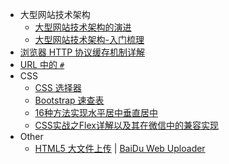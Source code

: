 
- 大型网站技术架构
    - [大型网站技术架构的演进](./website-evolution.md)
    - [大型网站技术架构-入门梳理](./website-evolution-summary.md)
- [浏览器 HTTP 协议缓存机制详解](./browse-http-cache.md)
- [URL 中的 `#`](./url_hash.md)
- CSS
    - [CSS 选择器](./css-selector.md)
    - [Bootstrap 速查表](http://www.ctolib.com/cheatsheets-Bootstrap-ch.html)
    - [16种方法实现水平居中垂直居中](http://louiszhai.github.io/2016/03/12/css-center/)
    - [CSS实战之Flex详解以及其在微信中的兼容实现](https://segmentfault.com/a/1190000004139009)
- Other
    - [HTML5 大文件上传](https://hhqqnu.github.io/2017/02/08/Html5%E5%A4%A7%E6%96%87%E4%BB%B6%E4%B8%8A%E4%BC%A0/) | [BaiDu Web Uploader](http://fex.baidu.com/webuploader)
